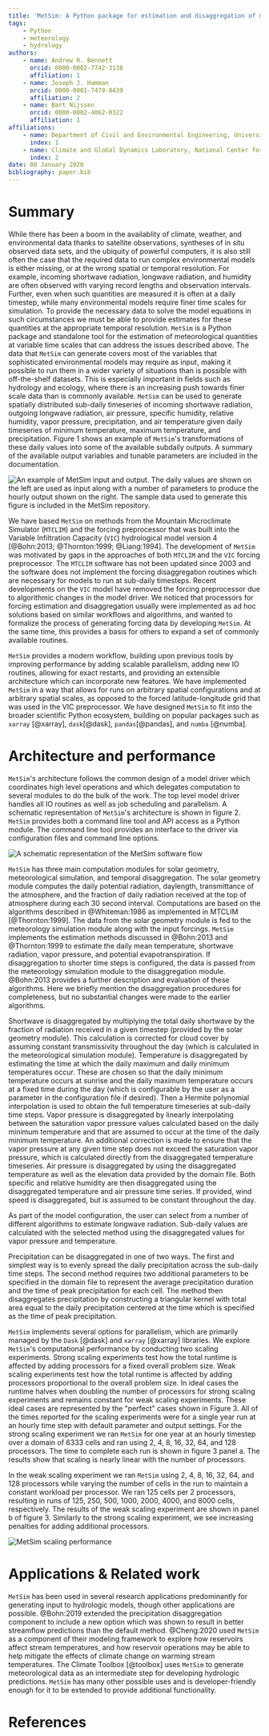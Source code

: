 ```yaml
---
title: 'MetSim: A Python package for estimation and disaggregation of meteorological data'
tags:
    - Python
    - meteorology
    - hydrology
authors:
    - name: Andrew R. Bennett
      orcid: 0000-0002-7742-3138
      affiliation: 1
    - name: Joseph J. Hamman
      orcid: 0000-0001-7479-8439
      affiliation: 2
    - name: Bart Nijssen
      orcid: 0000-0002-4062-0322
      affiliation: 1
affiliations:
    - name: Department of Civil and Environmental Engineering, University of Washington
      index: 1
    - name: Climate and Global Dynamics Laboratory, National Center for Atmospheric Research
      index: 2
date: 08 January 2020
bibliography: paper.bib
---
```


# Summary

While there has been a boom in the availablity of climate, weather, and environmental data thanks to satellite observations, syntheses of in situ observed data sets, and the ubiquity of powerful computers, it is also still often the case that the required data to run complex environmental models is either missing, or at the wrong spatial or temporal resolution.
For example, incoming shortwave radiation, longwave radiation, and humidity are often observed with varying record lengths and observation intervals.
Further, even when such quantities are measured it is often at a daily timestep, while many environmental models require finer time scales for simulation.
To provide the necessary data to solve the model equations in such circumstances we must be able to provide estimates for these quantities at the appropriate temporal resolution.
``MetSim`` is a Python package and standalone tool for the estimation of meteorological quantities at variable time scales that can address the issues described above.
The data that ``MetSim`` can generate covers most of the variables that sophisticated environmental models may require as input, making it possible to run them in a wider variety of situations than is possible with off-the-shelf datasets.
This is especially important in fields such as hydrology and ecology, where there is an increasing push towards finer scale data than is commonly available.
``MetSim`` can be used to generate spatially distributed sub-daily timeseries of incoming shortwave radiation, outgoing longwave radiation, air pressure, specific humidity, relative humidity, vapor pressure, precipitation, and air temperature given daily timeseries of minimum temperature, maximum temperature, and precipitation.
Figure 1 shows an example of ``MetSim``'s transformations of these daily values into some of the available subdaily outputs.
A summary of the available output variables and tunable parameters are included in the documentation.

![An example of ``MetSim`` input and output. The daily values are shown on the left are used as input along with a number of parameters to produce the hourly output shown on the right. The sample data used to generate this figure is included in the ``MetSim`` repository.](figure1.png)

We have based ``MetSim`` on methods from the Mountain Microclimate Simulator (``MTCLIM``) and the forcing preprocessor that was built into the Variable Infiltration Capacity (``VIC``) hydrological model version 4 [@Bohn:2013; @Thornton:1999; @Liang:1994].
The development of ``MetSim`` was motivated by gaps in the approaches of both ``MTCLIM`` and the ``VIC`` forcing preprocessor.
The ``MTCLIM`` software has not been updated since 2003 and the software does not implement the forcing disaggregation routines which are necessary for models to run at sub-daily timesteps.
Recent developments on the ``VIC`` model have removed the forcing preprocessor due to algorithmic changes in the model driver.
We noticed that processors for forcing estimation and disaggregation usually were implemented as ad hoc solutions based on similar workflows and algorithms, and wanted to formalize the process of generating forcing data by developing ``MetSim``.
At the same time, this provides a basis for others to expand a set of commonly available routines.

``MetSim`` provides a modern workflow, building upon previous tools by improving performance by adding scalable parallelism, adding new IO routines, allowing for exact restarts, and providing an extensible architecture which can incorporate new features.
We have implemented ``MetSim`` in a way that allows for runs on arbitrary spatial configurations and at arbitrary spatial scales, as opposed to the forced latitude-longitude grid that was used in the VIC preprocessor.
We have designed ``MetSim`` to fit into the broader scientific Python ecosystem, building on popular packages such as ``xarray`` [@xarray], ``dask``[@dask], ``pandas``[@pandas], and ``numba`` [@numba].

# Architecture and performance

``MetSim``'s architecture follows the common design of a model driver which coordinates high level operations and which delegates computation to several modules to do the bulk of the work.
The top level model driver handles all IO routines as well as job scheduling and parallelism.
A schematic representation of ``MetSim``'s architecture is shown in figure 2.
``MetSim`` provides both a command line tool and API access as a Python module.
The command line tool provides an interface to the driver via configuration files and command line options.

![A schematic representation of the ``MetSim`` software flow](figure2.png)

``MetSim`` has three main computation modules for solar geometry, meteorological simulation, and temporal disaggregation.
The solar geometry module computes the daily potential radiation, daylength, transmittance of the atmosphere, and the fraction of daily radiation received at the top of atmosphere during each 30 second interval.
Computations are based on the algorithms described in @Whiteman:1986 as implemented in MTCLIM [@Thornton:1999].
The data from the solar geometry module is fed to the meteorology simulation module along with the input forcings.
``MetSim`` implements the estimation methods discussed in @Bohn:2013 and @Thornton:1999 to estimate the daily mean temperature, shortwave radiation, vapor pressure, and potential evapotranspiration.
If disaggregation to shorter time steps is configured, the data is passed from the meteorology simulation module to the disaggregation module.
@Bohn:2013 provides a further description and evaluation of these algorithms.
Here we briefly mention the disaggregation procedures for completeness, but no substantial changes were made to the earlier algorithms.

Shortwave is disaggregated by multiplying the total daily shortwave by the fraction of radiation received in a given timestep (provided by the solar geometry module). This calculation is corrected for cloud cover by assuming constant transmissivity throughout the day (which is calculated in the meteorological simulation module). Temperature is disaggregated by estimating the time at which the daily maximum and daily minimum temperatures occur. These are chosen so that the daily minimum temperature occurs at sunrise and the daily maximum temperature occurs at a fixed time during the day (which is configurable by the user as a parameter in the configuration file if desired). Then a Hermite polynomial interpolation is used to obtain the full temperature timeseries at sub-daily time steps. Vapor pressure is disaggregated by linearly interpolating between the saturation vapor pressure values calculated based on the daily minimum temperature and that are assumed to occur at the time of the daily minimum temperature. An additional correction is made to ensure that the vapor pressure at any given time step does not exceed the saturation vapor pressure, which is calculated directly from the disaggregated temperature timeseries. Air pressure is disaggregated by using the disaggregated temperature as well as the elevation data provided by the domain file. Both specific and relative humidity are then disaggregated using the disaggregated temperature and air pressure time series. If provided, wind speed is disaggregated, but is assumed to be constant throughout the day.

As part of the model configuration, the user can select from a number of different algorithms to estimate longwave radiation. Sub-daily values are calculated with the selected method using the disaggregated values for vapor pressure and temperature.

Precipitation can be disaggregated in one of two ways. The first and simplest way is to evenly spread the daily precipitation across the sub-daily time steps. The second method requires two additional parameters to be specified in the domain file to represent the average precipitation duration and the time of peak precipitation for each cell. The method then disaggregates precipitation by constructing a triangular kernel with total area equal to the daily precipitation centered at the time which is specified as the time of peak precipitation.

``MetSim`` implements several options for parallelism, which are primarily managed by the ``Dask`` [@dask] and ``xarray`` [@xarray] libraries.
We explore ``MetSim``'s computational performance by conducting two scaling experiments.
Strong scaling experiments test how the total runtime is affected by adding processors for a fixed overall problem size.
Weak scaling experiments test how the total runtime is affected by adding processors proportional to the overall problem size.
In ideal cases the runtime halves when doubling the number of processors for strong scaling experiments and remains constant for weak scaling experiments.
These ideal cases are represented by the "perfect" cases shown in Figure 3.
All of the times reported for the scaling experiments were for a single year run at an hourly time step with default parameter and output settings.
For the strong scaling experiment we ran ``MetSim`` for one year at an hourly timestep over a domain of 6333 cells and ran using 2, 4, 8, 16, 32, 64, and 128 processors.
The time to complete each run is shown in figure 3 panel a.
The results show that scaling is nearly linear with the number of processors.

In the weak scaling experiment we ran ``MetSim`` using 2, 4, 8, 16, 32, 64, and 128 processors while varying the number of cells in the run to maintain a constant workload per processor.
We ran 125 cells per 2 processors, resulting in runs of 125, 250, 500, 1000, 2000, 4000, and 8000 cells, respectively.
The results of the weak scaling experiment are shown in panel b of figure 3.
Similarly to the strong scaling experiment, we see increasing penalties for adding additional processors.

![``MetSim`` scaling performance](figure3.png)

# Applications & Related work

``MetSim`` has been used in several research applications predominantly for generating input to hydrologic models, though other applications are possible.
@Bohn:2019 extended the precipitation disaggregation component to include a new option which was shown to result in better streamflow predictions than the default method.
@Cheng:2020 used ``MetSim`` as a component of their modeling framework to explore how reservoirs affect stream temperatures, and how reservoir operations may be able to help mitigate the effects of climate change on warming stream temperatures.
The Climate Toolbox [@toolbox] uses ``MetSim`` to generate meteorological data as an intermediate step for developing hydrologic predictions.
``MetSim`` has many other possible uses and is developer-friendly enough for it to be extended to provide additional functionality.

# References
